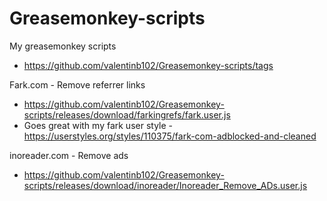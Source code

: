# Greasemonkey-scripts
My greasemonkey scripts
- https://github.com/valentinb102/Greasemonkey-scripts/tags

Fark.com - Remove referrer links
- https://github.com/valentinb102/Greasemonkey-scripts/releases/download/farkingrefs/fark.user.js
- Goes great with my fark user style - https://userstyles.org/styles/110375/fark-com-adblocked-and-cleaned

inoreader.com - Remove ads
- https://github.com/valentinb102/Greasemonkey-scripts/releases/download/inoreader/Inoreader_Remove_ADs.user.js
